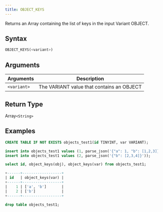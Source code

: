 ```yaml
---
title: OBJECT_KEYS
---
```


Returns an Array containing the list of keys in the input Variant OBJECT.


## Syntax

```sql
OBJECT_KEYS(<variant>)
```

## Arguments

| Arguments   | Description |
| ----------- | ----------- |
| `<variant>` | The VARIANT value that contains an OBJECT

## Return Type

Array`<String>`

## Examples

```sql
CREATE TABLE IF NOT EXISTS objects_test1(id TINYINT, var VARIANT);

insert into objects_test1 values (1, parse_json('{"a": 1, "b": [1,2,3]}'));
insert into objects_test1 values (2, parse_json('{"b": [2,3,4]}'));

select id, object_keys(obj), object_keys(var) from objects_test1;

+------+------------------+
| id   | object_keys(var) |
+------+------------------+
|    1 | ['a', 'b']       |
|    2 | ['b']            |
+------+------------------+

drop table objects_test1;
```